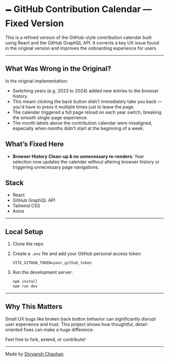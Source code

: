 # 🗕 GitHub Contribution Calendar — Fixed Version

This is a refined version of the GitHub-style contribution calendar built using React and the GitHub GraphQL API. It corrects a key UX issue found in the original version and improves the onboarding experience for users.

---

## What Was Wrong in the Original?

In the original implementation:

- Switching years (e.g. 2023 to 2024) added new entries to the browser history.
- This meant clicking the back button didn’t immediately take you back — you'd have to press it multiple times just to leave the page.
- The calendar triggered a full page reload on each year switch, breaking the smooth single-page experience.
- The month labels above the contribution calendar were misaligned, especially when months didn’t start at the beginning of a week.


## What’s Fixed Here

- **Browser History Clean-up & no unnecessary re-renders**: Year selection now updates the calendar without altering browser history or triggering unnecessary page navigations.


##  Stack

* React
* GitHub GraphQL API
* Tailwind CSS
* Axios

---

##  Local Setup

1. Clone the repo
2. Create a `.env` file and add your GitHub personal access token:

   ```env
   VITE_GITHUB_TOKEN=your_github_token
   ```
3. Run the development server:

   ```bash
   npm install
   npm run dev
   ```

---

##  Why This Matters

Small UX bugs like broken back button behavior can significantly disrupt user experience and trust. This project shows how thoughtful, detail-oriented fixes can make a huge difference.

Feel free to fork, extend, or contribute!

---

Made by [Divyansh Chauhan](https://github.com/kami123kaze)
